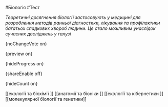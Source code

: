 #Біологія #Тест

*Теоретичні досягнення біології застосовують у медицині для розроблення методів ранньої діагностики, лікування та профілактики багатьох спадкових хвороб людини. Це стало можливим унаслідок сучасних досліджень у галузі*

{noChangeVote on}

{preview on}

{hideProgress on}

{shareEnable off}

{hideCount on}

[[екології та біохімії ]]
[[анатомії та біоніки ]]
[[екології та кібернетики ]]
[[молекулярної біології та генетики]]
